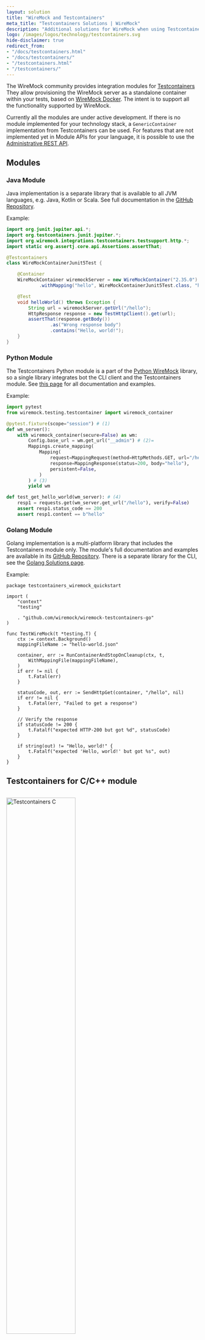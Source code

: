 ```yaml
---
layout: solution
title: "WireMock and Testcontainers"
meta_title: "Testcontainers Solutions | WireMock"
description: "Additional solutions for WireMock when using Testcontainers"
logo: /images/logos/technology/testcontainers.svg
hide-disclaimer: true
redirect_from:
- "/docs/testcontainers.html"
- "/docs/testcontainers/"
- "/testcontainers.html"
- "/testcontainers/"
---
```


The WireMock community provides integration modules for [Testcontainers](https://testcontainers.com/)
They allow provisioning the WireMock server as a standalone container within your tests,
based on [WireMock Docker](https://github.com/wiremock/wiremock-docker).
The intent is to support all the functionality supported by WireMock.

Currently all the modules are under active development.
If there is no module implemented for your technology stack,
a `GenericContainer` implementation from Testcontainers can be used.
For features that are not implemented yet in Module APIs for your language,
it is possible to use the [Administrative REST API](../../standalone/administration).

## Modules

### Java Module

Java implementation is a separate library that is available to all
JVM languages, e.g. Java, Kotlin or Scala.
See full documentation in the [GitHub Repository](https://github.com/wiremock/wiremock-testcontainers-java).

Example:

```java
import org.junit.jupiter.api.*;
import org.testcontainers.junit.jupiter.*;
import org.wiremock.integrations.testcontainers.testsupport.http.*;
import static org.assertj.core.api.Assertions.assertThat;

@Testcontainers
class WireMockContainerJunit5Test {

    @Container
    WireMockContainer wiremockServer = new WireMockContainer("2.35.0")
            .withMapping("hello", WireMockContainerJunit5Test.class, "hello-world.json");

    @Test
    void helloWorld() throws Exception {
        String url = wiremockServer.getUrl("/hello");
        HttpResponse response = new TestHttpClient().get(url);
        assertThat(response.getBody())
                .as("Wrong response body")
                .contains("Hello, world!");
    }
}
```

### Python Module

The Testcontainers Python module is a part of the
[Python WireMock](https://github.com/wiremock/python-wiremock) library,
so a single library integrates bot the CLI client and the Testcontainers module.
See [this page](https://wiremock.readthedocs.io/en/latest/testcontainers/)
for all documentation and examples.

Example:

```python
import pytest
from wiremock.testing.testcontainer import wiremock_container

@pytest.fixture(scope="session") # (1)
def wm_server():
    with wiremock_container(secure=False) as wm:
        Config.base_url = wm.get_url("__admin") # (2)=
        Mappings.create_mapping(
            Mapping(
                request=MappingRequest(method=HttpMethods.GET, url="/hello"),
                response=MappingResponse(status=200, body="hello"),
                persistent=False,
            )
        ) # (3)
        yield wm

def test_get_hello_world(wm_server): # (4)
    resp1 = requests.get(wm_server.get_url("/hello"), verify=False)
    assert resp1.status_code == 200
    assert resp1.content == b"hello"
```

### Golang Module

Golang implementation is a multi-platform library that includes the Testcontainers module only.
The module's full documentation and examples are available in its
[GitHub Repository](https://github.com/wiremock/wiremock-testcontainers-go).
There is a separate library for the CLI, see the [Golang Solutions page](../golang).

Example:

```golang
package testcontainers_wiremock_quickstart

import (
	"context"
	"testing"

	. "github.com/wiremock/wiremock-testcontainers-go"
)

func TestWireMock(t *testing.T) {
	ctx := context.Background()
	mappingFileName := "hello-world.json"

	container, err := RunContainerAndStopOnCleanup(ctx, t,
		WithMappingFile(mappingFileName),
	)
	if err != nil {
		t.Fatal(err)
	}

	statusCode, out, err := SendHttpGet(container, "/hello", nil)
	if err != nil {
		t.Fatal(err, "Failed to get a response")
	}

	// Verify the response
	if statusCode != 200 {
		t.Fatalf("expected HTTP-200 but got %d", statusCode)
	}

	if string(out) != "Hello, world!" {
		t.Fatalf("expected 'Hello, world!' but got %s", out)
	}
}
```

## Testcontainers for C/C++ module

<img src="{{ '/images/solutions/testcontainers/testcontainers_c_logo_wide.png' | absolute_url }}" alt="Testcontainers C" style="width: 60%; height: auto; margin-top: 1em;"/>

Recently we created an experimental WireMock module for
[Testcontainers for C/C++](https://github.com/oleg-nenashev/testcontainers-c).
It allows provisioning the WireMock server as a standalone container within your tests, based on [WireMock Docker](/docker).
It allows using WireMock with all popular C/C++ testing frameworks
like Google Test, CTest, Doctest, QtTest or CppUnit.

Read More: [C/C++ Solutions Page](../c_cpp).

## Coming soon

The following modules are under prototyping at the moment: `.NET`, `Rust`.
A lot more features can be implemented in the listed modules,
and any contributions are welcome!
If you are interested, join us on the [community Slack](http://slack.wiremock.org/).

